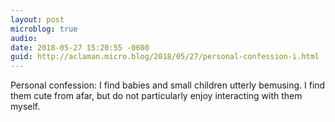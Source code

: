 ```yaml
---
layout: post
microblog: true
audio: 
date: 2018-05-27 15:20:55 -0600
guid: http://aclaman.micro.blog/2018/05/27/personal-confession-i.html
---
```

Personal confession: I find babies and small children utterly bemusing. I find them cute from afar, but do not particularly enjoy interacting with them myself.
